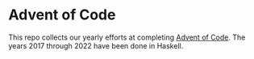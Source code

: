 # Advent of Code

This repo collects our yearly efforts at completing [Advent of Code][aoc].
The years 2017 through 2022 have been done in Haskell.

[aoc]: https://adventofcode.com/
